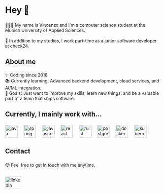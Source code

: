<h1 align="left">Hey 👋</h1>

###

<p align="left">👨🏻‍💻 My name is Vincenzo and I'm a computer science student at the Munich University of Applied Sciences.<br><br>💼 In addition to my studies, I work part-time as a junior software developer at check24.</p>

###

<h2 align="left">About me</h2>

###

<p align="left">✨ Coding since 2018<br>📚 Currently learning: Advanced backend development, cloud services, and AI/ML integration.<br>🎯 Goals: Just want to improve my skills, learn new things, and be a valuable part of a team that ships software.</p>

###

<h2 align="left">Currently, I mainly work with…</h2>

###

<div align="left">
  <img src="https://cdn.jsdelivr.net/gh/devicons/devicon/icons/java/java-original-wordmark.svg" height="40" alt="java logo"  />
  <img width="12" />
  <img src="https://cdn.jsdelivr.net/gh/devicons/devicon/icons/spring/spring-original-wordmark.svg" height="40" alt="spring logo"  />
  <img width="12" />
  <img src="https://cdn.jsdelivr.net/gh/devicons/devicon/icons/javascript/javascript-original.svg" height="40" alt="javascript logo"  />
  <img width="12" />
  <img src="https://cdn.jsdelivr.net/gh/devicons/devicon/icons/react/react-original.svg" height="40" alt="react logo"  />
  <img width="12" />
  <img src="https://cdn.jsdelivr.net/gh/devicons/devicon/icons/rust/rust-original.svg" height="40" alt="rust logo"  />
  <img width="12" />
  <img src="https://cdn.jsdelivr.net/gh/devicons/devicon/icons/postgresql/postgresql-plain-wordmark.svg" height="40" alt="postgresql logo"  />
  <img width="12" />
  <img src="https://cdn.jsdelivr.net/gh/devicons/devicon/icons/docker/docker-plain-wordmark.svg" height="40" alt="docker logo"  />
  <img width="12" />
  <img src="https://cdn.jsdelivr.net/gh/devicons/devicon/icons/kubernetes/kubernetes-plain.svg" height="40" alt="kubernetes logo"  />
</div>

###

<h2 align="left">Contact</h2>

###

<p align="left">📪 Feel free to get in touch with me anytime.</p>

###

<div align="left">
  <a href="https://www.linkedin.com/in/vincenzo-auricchio-360245193/" target="_blank">
    <img src="https://raw.githubusercontent.com/maurodesouza/profile-readme-generator/master/src/assets/icons/social/linkedin/default.svg" width="52" height="40" alt="linkedin logo"  />
  </a>
</div>

###
